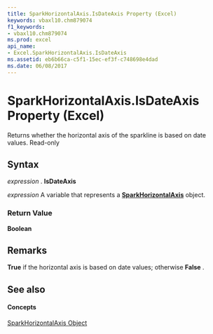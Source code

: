```yaml
---
title: SparkHorizontalAxis.IsDateAxis Property (Excel)
keywords: vbaxl10.chm879074
f1_keywords:
- vbaxl10.chm879074
ms.prod: excel
api_name:
- Excel.SparkHorizontalAxis.IsDateAxis
ms.assetid: eb6b66ca-c5f1-15ec-ef3f-c748698e4dad
ms.date: 06/08/2017
---
```



# SparkHorizontalAxis.IsDateAxis Property (Excel)

Returns whether the horizontal axis of the sparkline is based on date values. Read-only


## Syntax

 _expression_ . **IsDateAxis**

 _expression_ A variable that represents a **[SparkHorizontalAxis](Excel.SparkHorizontalAxis.md)** object.


### Return Value

 **Boolean**


## Remarks

 **True** if the horizontal axis is based on date values; otherwise **False** .


## See also


#### Concepts


[SparkHorizontalAxis Object](Excel.SparkHorizontalAxis.md)

